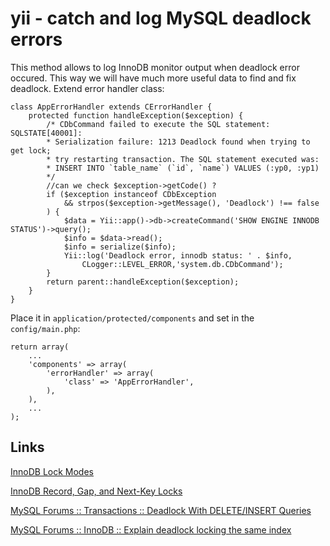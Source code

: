  yii - catch and log MySQL deadlock errors
===========================================

This method allows to log InnoDB monitor output when deadlock error occured.
This way we will have much more useful data to find and fix deadlock.
Extend error handler class:

    class AppErrorHandler extends CErrorHandler {
        protected function handleException($exception) {
            /* CDbCommand failed to execute the SQL statement: SQLSTATE[40001]:
            * Serialization failure: 1213 Deadlock found when trying to get lock;
            * try restarting transaction. The SQL statement executed was:
            * INSERT INTO `table_name` (`id`, `name`) VALUES (:yp0, :yp1)
            */
            //can we check $exception->getCode() ?
            if ($exception instanceof CDbException 
                && strpos($exception->getMessage(), 'Deadlock') !== false
            ) {
                $data = Yii::app()->db->createCommand('SHOW ENGINE INNODB STATUS')->query();
                $info = $data->read();
                $info = serialize($info);
                Yii::log('Deadlock error, innodb status: ' . $info,
                    CLogger::LEVEL_ERROR,'system.db.CDbCommand');
            }
            return parent::handleException($exception);
        }
    }

Place it in `application/protected/components` and set in the `config/main.php`:

    return array(
        ...
        'components' => array(
            'errorHandler' => array(
                'class' => 'AppErrorHandler',
            ),
        ),
        ...
    );

Links
------------------------

[InnoDB Lock Modes](http://dev.mysql.com/doc/refman/5.0/en/innodb-lock-modes.html)

[InnoDB Record, Gap, and Next-Key Locks](http://dev.mysql.com/doc/refman/5.0/en/innodb-record-level-locks.html)

[MySQL Forums :: Transactions :: Deadlock With DELETE/INSERT Queries](http://forums.mysql.com/read.php?97,79242,79242#msg-79242)

[MySQL Forums :: InnoDB :: Explain deadlock locking the same index](http://forums.mysql.com/read.php?22,288541,288782#msg-288782)

